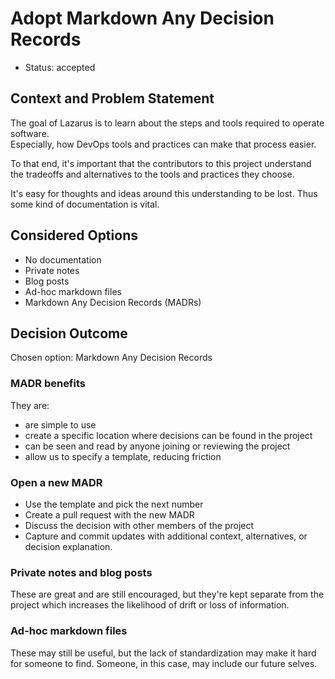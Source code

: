 # Adopt Markdown Any Decision Records

* Status: accepted

## Context and Problem Statement

The goal of Lazarus is to learn about the steps and tools required to operate software.  
Especially, how DevOps tools and practices can make that process easier.

To that end, it's important that the contributors to this project
understand the tradeoffs and alternatives to the tools and practices they choose.

It's easy for thoughts and ideas around this understanding to be lost. Thus some kind of documentation is vital.

## Considered Options

* No documentation
* Private notes
* Blog posts
* Ad-hoc markdown files
* Markdown Any Decision Records (MADRs)

## Decision Outcome

Chosen option: Markdown Any Decision Records

### MADR benefits

They are:

* are simple to use
* create a specific location where decisions can be found in the project
* can be seen and read by anyone joining or reviewing the project
* allow us to specify a template, reducing friction

### Open a new MADR

* Use the template and pick the next number
* Create a pull request with the new MADR
* Discuss the decision with other members of the project
* Capture and commit updates with additional context, alternatives, or decision explanation.

### Private notes and blog posts

These are great and are still encouraged,
but they're kept separate from the project
which increases the likelihood of drift or loss of information.

### Ad-hoc markdown files

These may still be useful,
but the lack of standardization may make it hard for someone to find.
Someone, in this case, may include our future selves.
